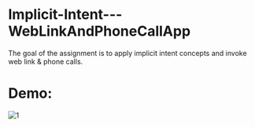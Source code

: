# Implicit-Intent---WebLinkAndPhoneCallApp
The goal of the assignment is to apply implicit intent concepts and invoke web link &amp; phone calls.

# Demo:
![1](https://user-images.githubusercontent.com/32143377/57036201-6e71ca00-6c08-11e9-99a4-0470b87c656e.gif)

